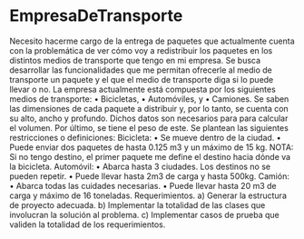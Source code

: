 # EmpresaDeTransporte
Necesito hacerme cargo de la entrega de paquetes que actualmente cuenta con la problemática de ver cómo voy a redistribuir los paquetes en los distintos medios de transporte que tengo en mi empresa.
Se busca desarrollar las funcionalidades que me permitan ofrecerle al medio de transporte un paquete y el que el medio de transporte diga si lo puede llevar o no.
La empresa actualmente está compuesta por los siguientes medios de transporte:
• Bicicletas,
• Automóviles, y
• Camiones.
Se saben las dimensiones de cada paquete a distribuir y, por lo tanto, se cuenta con su alto, ancho y profundo. Dichos datos son necesarios para para calcular el volumen. Por último, se tiene el peso de este.
Se plantean las siguientes restricciones o definiciones:
Bicicleta:
• Se mueve dentro de la ciudad.
• Puede enviar dos paquetes de hasta 0.125 m3 y un máximo de 15 kg.
NOTA: Si no tengo destino, el primer paquete me define el destino hacia dónde va la bicicleta.
Automóvil:
• Abarca hasta 3 ciudades. Los destinos no se pueden repetir.
• Puede llevar hasta 2m3 de carga y hasta 500kg.
Camión:
• Abarca todas las cuidades necesarias.
• Puede llevar hasta 20 m3 de carga y máximo de 16 toneladas.
Requerimientos.
a) Generar la estructura de proyecto adecuada.
b) Implementar la totalidad de las clases que involucran la solución al problema.
c) Implementar casos de prueba que validen la totalidad de los requerimientos.
